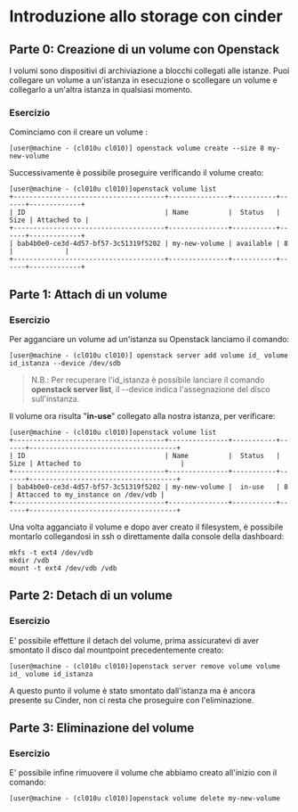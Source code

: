 # Introduzione allo storage con cinder

## Parte 0: Creazione di un volume con Openstack

I volumi sono dispositivi di archiviazione a blocchi collegati alle istanze. Puoi collegare un volume a un'istanza in esecuzione o scollegare un volume e collegarlo a un'altra istanza in qualsiasi momento.

### Esercizio
Cominciamo con il creare un volume :

```console
[user@machine - (cl010u cl010)] openstack volume create --size 8 my-new-volume 
```

Successivamente è possibile proseguire verificando il volume creato:
```console
[user@machine - (cl010u cl010)]openstack volume list
+--------------------------------------+---------------+-----------+------+-------------+
| ID                                   | Name          |  Status   | Size | Attached to |
+--------------------------------------+---------------+-----------+------+-------------+
| bab4b0e0-ce3d-4d57-bf57-3c51319f5202 | my-new-volume | available | 8    |             |
+--------------------------------------+---------------+-----------+------+-------------+
```

## Parte 1: Attach di un volume
### Esercizio
Per agganciare un volume ad un'istanza su Openstack lanciamo il comando:

```console
[user@machine - (cl010u cl010)] openstack server add volume id_ volume id_istanza --device /dev/sdb
```

> N.B.: Per recuperare l'id_istanza è possibile lanciare il comando **openstack server list**, il --device indica l'assegnazione del disco sull'instanza.

Il volume ora risulta "**in-use**" collegato alla nostra istanza, per verificare:
```console
[user@machine - (cl010u cl010)]openstack volume list
+--------------------------------------+---------------+-----------+------+-------------------------------------+
| ID                                   | Name          |  Status   | Size | Attached to                         |
+--------------------------------------+---------------+-----------+------+-------------------------------------+
| bab4b0e0-ce3d-4d57-bf57-3c51319f5202 | my-new-volume |  in-use   | 8    | Attacced to my_instance on /dev/vdb |
+--------------------------------------+---------------+-----------+------+-------------------------------------+
```

Una volta agganciato il volume e dopo aver creato il filesystem, è possibile montarlo collegandosi in ssh o direttamente dalla console della dashboard:

```console
mkfs -t ext4 /dev/vdb
mkdir /vdb
mount -t ext4 /dev/vdb /vdb
```

## Parte 2: Detach di un volume
### Esercizio
E' possibile effetture il detach del volume, prima assicuratevi di aver smontato il disco dal mountpoint precedentemente creato:

```console
[user@machine - (cl010u cl010)]openstack server remove volume volume id_ volume id_istanza
```
A questo punto il volume è stato smontato dall'istanza ma è ancora presente su Cinder, non ci resta che proseguire con l'eliminazione.

## Parte 3: Eliminazione del volume
### Esercizio
E' possibile infine rimuovere il volume che abbiamo creato all'inizio con il comando:
```console
[user@machine - (cl010u cl010)]openstack volume delete my-new-volume
```
